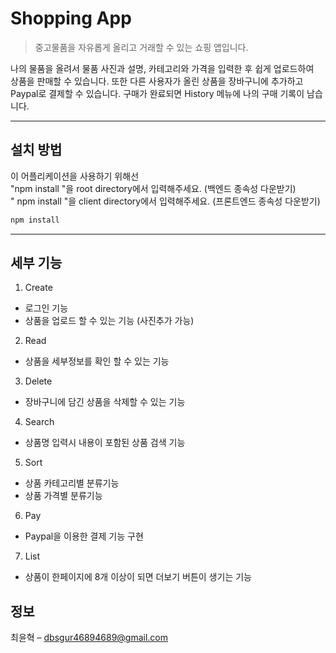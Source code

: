 # Shopping App

> 중고물품을 자유롭게 올리고 거래할 수 있는 쇼핑 앱입니다.
> </br>

나의 물품을 올려서 물품 사진과 설명, 카테고리와 가격을 입력한 후 쉽게 업로드하여 </br> 상품을 판매할 수 있습니다. 또한 다른 사용자가 올린 상품을 장바구니에 추가하고 Paypal로 결제할 수 있습니다. 구매가 완료되면 History 메뉴에 나의 구매 기록이 남습니다.

---

## 설치 방법

이 어플리케이션을 사용하기 위해선
</br>"npm install "을 root directory에서 입력해주세요. (백엔드 종속성 다운받기)
</br>" npm install "을 client directory에서 입력해주세요. (프론트엔드 종속성 다운받기)

```sh
npm install
```

---

## 세부 기능

1. Create

- 로그인 기능
- 상품을 업로드 할 수 있는 기능 (사진추가 가능)

2. Read

- 상품을 세부정보를 확인 할 수 있는 기능

3. Delete

- 장바구니에 담긴 상품을 삭제할 수 있는 기능

4. Search

- 상품명 입력시 내용이 포함된 상품 검색 기능

5. Sort

- 상품 카테고리별 분류기능
- 상품 가격별 분류기능

6. Pay

- Paypal을 이용한 결제 기능 구현

7. List

- 상품이 한페이지에 8개 이상이 되면 더보기 버튼이 생기는 기능

## 정보

최윤혁 – dbsgur46894689@gmail.com
